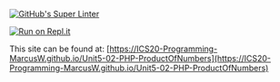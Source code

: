 [![GitHub's Super Linter](https://github.com/ICS20-Programming-MarcusW/Unit5-02-PHP-ProductOfNumbers/workflows/GitHub's%20Super%20Linter/badge.svg)](https://github.com/ICS20-Programming-MarcusW/Unit5-02-PHP-ProductOfNumbers/actions)

[![Run on Repl.it](https://repl.it/badge/github/ICS20-Programming-MarcusW/Unit5-02-PHP-ProductOfNumbers)](https://repl.it/github/ICS20-Programming-MarcusW/Unit5-02-PHP-ProductOfNumbers)

This site can be found at: [https://ICS20-Programming-MarcusW.github.io/Unit5-02-PHP-ProductOfNumbers](https://ICS20-Programming-MarcusW.github.io/Unit5-02-PHP-ProductOfNumbers)
